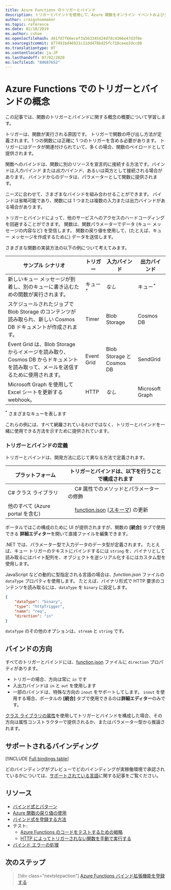 ```yaml
---
title: Azure Functions のトリガーとバインド
description: トリガーとバインドを使用して、Azure 関数をオンライン イベントおよびクラウドベース サービスに接続する方法を学習します。
author: craigshoemaker
ms.topic: reference
ms.date: 02/18/2019
ms.author: cshoe
ms.openlocfilehash: d41fd7f66ecef3a563345424d7dc4366e47d3f0e
ms.sourcegitcommit: 877491bd46921c11dd478bd25fc718ceee2dcc08
ms.translationtype: HT
ms.contentlocale: ja-JP
ms.lasthandoff: 07/02/2020
ms.locfileid: "84687652"
---
```

# <a name="azure-functions-triggers-and-bindings-concepts"></a>Azure Functions でのトリガーとバインドの概念

この記事では、関数のトリガーとバインドに関する概念の概要について学習します。

トリガーは、関数が実行される原因です。 トリガーで関数の呼び出し方法が定義されます。1 つの関数には正確に 1 つのトリガーを含める必要があります。 トリガーにはデータが関連付けられていて、多くの場合、関数のペイロードとして提供されます。 

関数へのバインドは、関数に別のリソースを宣言的に接続する方法です。バインドは*入力バインド* または*出力バインド*、あるいは両方として接続される場合があります。 バインドからのデータは、パラメーターとして関数に提供されます。

ニーズに合わせて、さまざまなバインドを組み合わせることができます。 バインドは省略可能であり、関数には 1 つまたは複数の入力または出力バインドがある場合があります。

トリガーとバインドによって、他のサービスへのアクセスのハードコーディングを回避することができます。 関数は、関数パラメーターでデータ (キュー メッセージの内容など) を受信します。 関数の戻り値を使用して、(たとえば、キュー メッセージを作成するために) データを送信します。 

さまざまな関数の実装方法の以下の例について考えてみます。

| サンプル シナリオ | トリガー | 入力バインド | 出力バインド |
|-------------|---------|---------------|----------------|
| 新しいキュー メッセージが到着し、別のキューに書き込むための関数が実行されます。 | キュー<sup>*</sup> | *なし* | キュー<sup>*</sup> |
|スケジュールされたジョブで Blob Storage のコンテンツが読み取られ、新しい Cosmos DB ドキュメントが作成されます。 | Timer | Blob Storage | Cosmos DB |
|Event Grid は、Blob Storage からイメージを読み取り、Cosmos DB からドキュメントを読み取って、メールを送信するために使用されます。 | Event Grid | Blob Storage と Cosmos DB | SendGrid |
| Microsoft Graph を使用して Excel シートを更新する webhook。 | HTTP | *なし* | Microsoft Graph |

<sup>\*</sup> さまざまなキューを表します

これらの例には、すべて網羅されているわけではなく、トリガーとバインドを一緒に使用できる方法を示すために提供されています。

###  <a name="trigger-and-binding-definitions"></a>トリガーとバインドの定義

トリガーとバインドは、開発方法に応じて異なる方法で定義されます。

| プラットフォーム | トリガーとバインドは、以下を行うことで構成されます |
|-------------|--------------------------------------------|
| C# クラス ライブラリ | &nbsp;&nbsp;&nbsp;&nbsp;&nbsp;C# 属性でのメソッドとパラメーターの修飾 |
| 他のすべて (Azure portal を含む) | &nbsp;&nbsp;&nbsp;&nbsp;&nbsp;[function.json](./functions-reference.md) ([スキーマ](http://json.schemastore.org/function)) の更新 |

ポータルではこの構成のために UI が提供されますが、関数の **[統合]** タブで使用できる **詳細エディター**を開いて直接ファイルを編集できます。

.NET では、パラメーター型で入力データのデータ型が定義されます。 たとえば、キュー トリガーのテキストにバインドするには `string` を、バイナリとして読み取るにはバイト配列を、オブジェクトを逆シリアル化するにはカスタム型を使用します。

JavaScript などの動的に型指定される言語の場合は、*function.json* ファイルの `dataType` プロパティを使用します。 たとえば、バイナリ形式で HTTP 要求のコンテンツを読み取るには、`dataType` を `binary` に設定します。

```json
{
    "dataType": "binary",
    "type": "httpTrigger",
    "name": "req",
    "direction": "in"
}
```

`dataType` のその他のオプションは、`stream` と `string` です。

## <a name="binding-direction"></a>バインドの方向

すべてのトリガーとバインドには、[function.json](./functions-reference.md) ファイルに `direction` プロパティがあります。

- トリガーの場合、方向は常に `in` です
- 入出力バインドは `in` と `out` を使用します
- 一部のバインドは、特殊な方向の `inout` をサポートしてします。 `inout` を使用する場合、ポータルの **[統合]** タブで使用できるのは**詳細エディター**のみです。

[クラス ライブラリの属性](functions-dotnet-class-library.md)を使用してトリガーとバインドを構成した場合、その方向は属性コンストラクターで提供されるか、またはパラメーター型から推論されます。

## <a name="supported-bindings"></a>サポートされるバインディング

[!INCLUDE [Full bindings table](../../includes/functions-bindings.md)]

どのバインディングがプレビューでどのバインディングが実稼働環境で承認されているかについては、[サポートされている言語](supported-languages.md)に関する記事をご覧ください。

## <a name="resources"></a>リソース
- [バインド式とパターン](./functions-bindings-expressions-patterns.md)
- [Azure 関数の戻り値の使用](./functions-bindings-return-value.md)
- [バインド式を登録する方法](./functions-bindings-register.md)
- テスト:
  - [Azure Functions のコードをテストするための戦略](functions-test-a-function.md)
  - [HTTP によってトリガーされない関数を手動で実行する](functions-manually-run-non-http.md)
- [バインド エラーの処理](./functions-bindings-errors.md)

## <a name="next-steps"></a>次のステップ
> [!div class="nextstepaction"]
> [Azure Functions バインド拡張機能を登録する](./functions-bindings-register.md)
